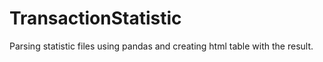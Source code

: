 # TransactionStatistic
Parsing statistic files using pandas and  creating html table with the result.
